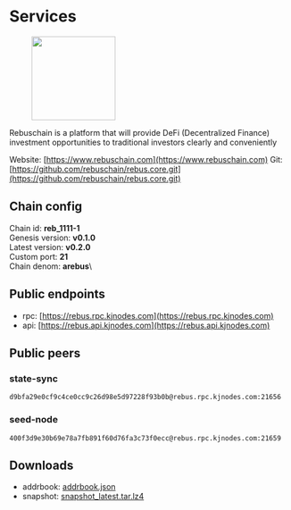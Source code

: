 # Services

<figure><img src="https://raw.githubusercontent.com/kj89/testnet_manuals/main/pingpub/logos/rebus.png" width="150" alt=""><figcaption></figcaption></figure>

Rebuschain is a platform that will provide DeFi (Decentralized Finance)  investment opportunities to traditional investors clearly and conveniently


Website: [https://www.rebuschain.com](https://www.rebuschain.com)
Git: [https://github.com/rebuschain/rebus.core.git](https://github.com/rebuschain/rebus.core.git)

## Chain config

Chain id: **reb_1111-1**\
Genesis version: **v0.1.0**\
Latest version: **v0.2.0**\
Custom port: **21**\
Chain denom: **arebus**\


## Public endpoints

* rpc: [https://rebus.rpc.kjnodes.com](https://rebus.rpc.kjnodes.com)
* api: [https://rebus.api.kjnodes.com](https://rebus.api.kjnodes.com)

## Public peers

### state-sync

```
d9bfa29e0cf9c4ce0cc9c26d98e5d97228f93b0b@rebus.rpc.kjnodes.com:21656
```

### seed-node

```
400f3d9e30b69e78a7fb891f60d76fa3c73f0ecc@rebus.rpc.kjnodes.com:21659
```

## Downloads

* addrbook: [addrbook.json](https://snapshots.kjnodes.com/rebus/addrbook.json)
* snapshot: [snapshot_latest.tar.lz4](https://snapshots.kjnodes.com/rebus/snapshot\_latest.tar.lz4)
